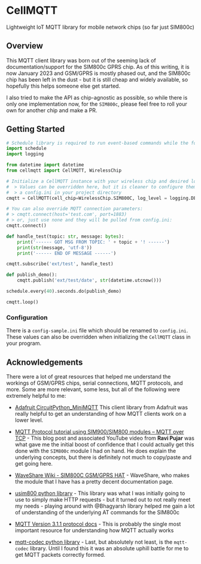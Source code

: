 # CellMQTT

Lightweight IoT MQTT library for mobile network chips (so far just SIM800c)

## Overview

This MQTT client library was born out of the seeming lack of documentation/support for the SIM800c GPRS chip. As of this writing, it is now January 2023 and GSM/GPRS is mostly phased out, and the SIM800c chip has been left in the dust - but it is still cheap and widely available, so hopefully this helps someone else get started.

I also tried to make the API as chip-agnostic as possible, so while there is only one implementation now, for the `SIM800c`, please feel free to roll your own for another chip and make a PR.

## Getting Started

```python
# Schedule library is required to run event-based commands while the forever-loop is running
import schedule
import logging

from datetime import datetime
from cellmqtt import CellMQTT, WirelessChip

# Initialize a CellMQTT instance with your wireless chip and desired log level
#  > Values can be overridden here, but it is cleaner to configure them from 
#  > a config.ini in your project directory
cmqtt = CellMQTT(cell_chip=WirelessChip.SIM800C, log_level = logging.DEBUG)

# You can also override MQTT connection parameters:
# > cmqtt.connect(host='test.com', port=1883)
# > or, just use none and they will be pulled from config.ini:
cmqtt.connect()

def handle_test(topic: str, message: bytes):
    print('------ GOT MSG FROM TOPIC: ' + topic + '! ------')
    print(str(message, 'utf-8'))
    print('------ END OF MESSAGE ------')

cmqtt.subscribe('ext/test', handle_test)

def publish_demo():
    cmqtt.publish('ext/test/date', str(datetime.utcnow()))

schedule.every(40).seconds.do(publish_demo)

cmqtt.loop()
```

### Configuration

There is a `config-sample.ini` file which should be renamed to `config.ini`. These values can also be overridden when initializing the `CellMQTT` class in your program.

## Acknowledgements

There were a lot of great resources that helped me understand the workings of GSM/GPRS chips, serial connections, MQTT protocols, and more. Some are more relevant, some less, but all of the following were extremely helpful to me:

* [Adafruit CircuitPython_MiniMQTT](https://github.com/adafruit/Adafruit_CircuitPython_MiniMQTT/)
  This client library from Adafruit was really helpful to get an understanding of how MQTT clients work on a lower level.

* [MQTT Protocol tutorial using SIM900/SIM800 modules – MQTT over TCP](https://www.raviyp.com/mqtt-protocol-tutorial-using-sim900-sim800-modules-mqtt-over-tcp/) - This blog post and associated YouTube video from **Ravi Pujar** was what gave me the initial boost of confidence that I could actually get this done with the `SIM800c` module I had on hand. He does explain the underlying concepts, but there is definitely not much to copy/paste and get going here.

* [WaveShare Wiki - SIM800C GSM/GPRS HAT](https://www.waveshare.com/wiki/SIM800C_GSM/GPRS_HAT) - WaveShare, who makes the module that I have has a pretty decent documentation page.

* [usim800 python library](https://github.com/Bhagyarsh/usim800/tree/master/usim800) - This library was what I was initially going to use to simply make HTTP requests - but it turned out to not really meet my needs - playing around with @Bhagyarsh library helped me gain a lot of understanding of the underlying AT commands for the SIM800c

* [MQTT Version 3.1.1 protocol docs](http://docs.oasis-open.org/mqtt/mqtt/v3.1.1/os/mqtt-v3.1.1-os.html) - This is probably the single most important resource for understanding how MQTT actually works

* [mqtt-codec python library](https://github.com/kcallin/mqtt-codec) - Last, but absolutely not least, is the `mqtt-codec` library. Until I found this it was an absolute uphill battle for me to get MQTT packets correctly formed.